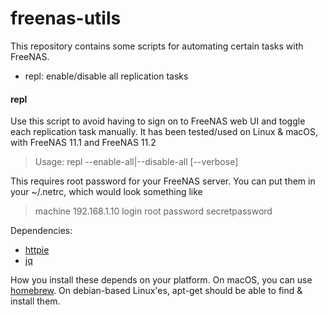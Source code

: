 # freenas-utils

This repository contains some scripts for automating certain tasks with FreeNAS.

* repl: enable/disable all replication tasks


#### repl

Use this script to avoid having to sign on to FreeNAS web UI and toggle each replication task manually. It has been tested/used on Linux & macOS, with FreeNAS 11.1 and FreeNAS 11.2

> Usage: repl --enable-all|--disable-all [--verbose]

This requires root password for your FreeNAS server. You can put them in your ~/.netrc, which would look something like

> machine 192.168.1.10 login root password secretpassword

Dependencies:
* [httpie](https://httpie.org)
* [jq](https://stedolan.github.io/jq/)

How you install these depends on your platform. On macOS, you can use [homebrew](https://brew.sh/). On debian-based Linux'es, apt-get should be able to find & install them.


